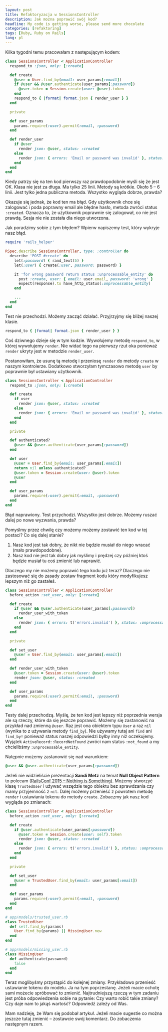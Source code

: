 ```yaml
---
layout: post
title: Refaktoryzacja w SessionsController
description: Jak można poprawić swój kod?
headline: My code is getting worse, please send more chocolate
categories: [refaktoring]
tags: [Ruby, Ruby on Rails]
lang: pl
---
```


Kilka tygodni temu pracowałam z następującym kodem:

```ruby
class SessionsController < ApplicationController
  respond_to :json, only: [:create]

  def create
    @user = User.find_by(email: user_params[:email])
    if @user && @user.authenticate(user_params[:password])
      @user.token = Session.create(user: @user).token
    end
    respond_to { |format| format.json { render_user } }
  end

  private

  def user_params
    params.require(:user).permit(:email, :password)
  end

  def render_user
    if @user
      render json: @user, status: :created
    else
      render json: { errors: 'Email or password was invalid' }, status: :unprocessable_entity
    end
  end
end
```

Kiedy patrzy się na ten kod pierwszy raz prawdopodobnie myśli się że jest OK. Klasa nie jest za długa. Ma tylko 25 linii. Metody są krótkie. Około 5 – 6 linii. Jest tylko jedna publiczna metoda. Wszystko wygląda dobrze, prawda?

Okazuje się jednak, że kod ten ma błąd. Gdy użytkownik chce się zalogować i poda poprawny email ale błędne hasło, metoda zwróci status `:created`. Oznacza to, że użytkownik poprawnie się zalogował, co nie jest prawdą. Sesja nie nie została dla niego utworzona.

Jak poradzimy sobie z tym błędem? Wpierw napiszemy test, który wykryje nasz błąd.

```ruby
require 'rails_helper'

RSpec.describe SessionsController, type: :controller do
  describe 'POST #create' do
    let(:password) { rand_text(5) }
    let(:user) { create(:user, password: password) }

    it 'for wrong password return status :unprocessable_entity' do
      post :create, user: { email: user.email, password: 'wrong' }
      expect(response).to have_http_status(:unprocessable_entity)
    end

    ...
  end
end
```

Test nie przechodzi. Możemy zacząć działać. Przyjrzyjmy się bliżej naszej klasie.

```ruby
respond_to { |format| format.json { render_user } }
```

Coś dziwnego dzieje się w tym kodzie. Wywołujemy metodę `respond_to`, w której wywołujemy `render`. Nie widać tego na pierwszy rzut oka ponieważ `render` ukryty jest w metodzie `render_user`.

Postanowiłam, że usunę tą metodę i przeniosę `render` do metody `create` w naszym kontrolerze. Dodatkowo stworzyłam tymczasowo metodę `user` by poprawnie był ustawiany użytkownik.

```ruby
class SessionsController < ApplicationController
  respond_to :json, only: [:create]

  def create
    if user
      render json: @user, status: :created
    else
      render json: { errors: 'Email or password was invalid' }, status: :unprocessable_entity
    end
  end

  private

  def authenticated?
    @user && @user.authenticate(user_params[:password])
  end

  def user
    @user = User.find_by(email: user_params[:email])
    return nil unless authenticated?
    @user.token = Session.create(user: @user).token
    @user
  end

  def user_params
    params.require(:user).permit(:email, :password)
  end
end
```

Błąd naprawiony. Test przychodzi. Wszystko jest dobrze. Możemy ruszać dalej po nowe wyzwania, prawda?

Pomyślmy przez chwilę czy możemy możemy zostawić ten kod w tej postaci? Co się dalej stanie?

1. Nasz kod jest tak dobry, że nikt nie będzie musiał do niego wracać (mało prawdopodobne).
2. Nasz kod nie jest tak dobry jak myślimy i prędzej czy później ktoś będzie musiał tu coś zmienić lub naprawić.

Dlaczego my nie możemy poprawić tego kodu już teraz? Dlaczego nie zastosować się do zasady zostaw fragment kodu który modyfikujesz lepszym niż go zastałeś.

```ruby
class SessionsController < ApplicationController
  before_action :set_user, only: [:create]

  def create
    if @user && @user.authenticate(user_params[:password])
      render_user_with_token
    else
      render json: { errors: t('errors.invalid') }, status: :unprocessable_entity
    end
  end

  private

  def set_user
    @user = User.find_by(email: user_params[:email])
  end

  def render_user_with_token
    @user.token = Session.create(user: @user).token
    render json: @user, status: :created
  end

  def user_params
    params.require(:user).permit(:email, :password)
  end
end
```

Testy dalej przechodzą. Myślę, że ten kod jest lepszy niż poprzednia wersja ale są rzeczy, które da się jeszcze poprawić. Możemy się zastanowić na przykład nad zmienną `@user`. Raz jest ona obiektem typu `User` a raz `nil` (wynika to z używania metody `find_by`). Nie używamy tutaj ani `find` ani `find_by!` ponieważ status naszej odpowiedzi byłby inny niż oczekujemy. Wyjątek `ActiveRecord::RecordNotFound` zwróci nam status `:not_found` a my chcielibśmy `:unprocessable_entity`.

Natępnie możemy zastanowić się nad warunkiem:

```ruby
@user && @user.authenticate(user_params[:password])
```

Jeżeli nie widzieliście prezentacji **Sandi Metz** na temat **Null Object Pattern** to polecam ([RailsConf 2015 – Nothing is Something](https://www.youtube.com/watch?v=29MAL8pJImQ)). Możemy stworzyć klasę `TrustedUser` i używać wszędzie tego obiektu bez sprawdzania czy mamy przyjemność z `nil`. Dalej możemy przenieść z powrotem metodę `render` i ustawiania tokenu do metody `create`. Zobaczmy jak nasz kod wygląda po zmianach:

```ruby
class SessionsController < ApplicationController
  before_action :set_user, only: [:create]

  def create
    if @user.authenticate(user_params[:password])
      @user.token = Session.create(user: self).token
      render json: @user, status: :created
    else
      render json: { errors: t('errors.invalid') }, status: :unprocessable_entity
    end
  end

  private

  def set_user
    @user = TrustedUser.find_by(email: user_params[:email])
  end

  def user_params
    params.require(:user).permit(:email, :password)
  end
end

# app/models/trusted_user.rb
class TrustedUser
  def self.find_by(params)
    User.find_by(params) || MissingUser.new
  end
end

# app/models/missing_user.rb
class MissingUser
  def authenticate(password)
    false
  end
end
```

Teraz moglibyśmy przystąpić do kolejnej zmiany. Przykładowo przenieść ustawianie tokenu do modelu. Ja na tym poprzestanę. Jeżeli macie ochotę sami możecie spróbować to zmienić. Najtrudniejszą rzeczą w tym zadaniu jest próba odpowiedzenia sobie na pytanie: Czy warto robić takie zmiany? Czy daje nam to jakąś wartość? Odpowiedź zależy od Was.

Mam nadzieję, że Wam się podobał artykuł. Jeżeli macie sugestie co można jeszcze tutaj zmienić – zostawcie swój komentarz. Do zobaczenia następnym razem.
